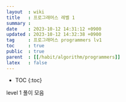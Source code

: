 ```yaml
---
layout  : wiki
title   : 프로그래머스 레벨 1
summary : 
date    : 2023-10-12 14:31:12 +0900
updated : 2023-10-12 14:32:38 +0900
tag     : 프로그래머스 programmers lv1
toc     : true
public  : true
parent  : [[/habit/algorithm/programmers]]
latex   : false
---
```

* TOC
{:toc}

level 1 풀이 모음
